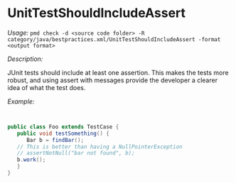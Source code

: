 
# UnitTestShouldIncludeAssert

*Usage:* 
`pmd check -d <source code folder> -R category/java/bestpractices.xml/UnitTestShouldIncludeAssert -format <output format>`

*Description:*

JUnit tests should include at least one assertion.  This makes the tests more robust, and using assert
with messages provide the developer a clearer idea of what the test does.
        

*Example:*
```java


public class Foo extends TestCase {
   public void testSomething() {
      Bar b = findBar();
   // This is better than having a NullPointerException
   // assertNotNull("bar not found", b);
   b.work();
   }
}

        
```